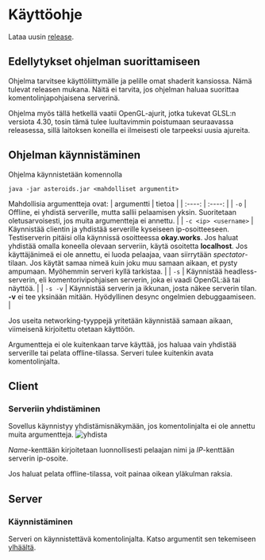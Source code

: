 # Käyttöohje
Lataa uusin [release](https://github.com/LazyKernel/ot-harjoitustyo/releases/latest).

## Edellytykset ohjelman suorittamiseen
Ohjelma tarvitsee käyttöliittymälle ja pelille omat shaderit kansiossa. Nämä tulevat releasen mukana. Näitä ei tarvita, jos ohjelman haluaa suorittaa komentolinjapohjaisena serverinä. 

Ohjelma myös tällä hetkellä vaatii OpenGL-ajurit, jotka tukevat GLSL:n versiota 4.30, tosin tämä tulee luultavimmin poistumaan seuraavassa releasessa, sillä laitoksen koneilla ei ilmeisesti ole tarpeeksi uusia ajureita. 

## Ohjelman käynnistäminen
Ohjelma käynnistetään komennolla
```
java -jar asteroids.jar <mahdolliset argumentit>
```

Mahdollisia argumentteja ovat:
| argumentti | tietoa |
| :----: | :----: |
| `-o` | Offline, ei yhdistä serverille, mutta sallii pelaamisen yksin. Suoritetaan oletusarvoisesti, jos muita argumentteja ei annettu. |
| `-c <ip> <username>` | Käynnistää clientin ja yhdistää serverille kyseiseen ip-osoitteeseen. Testiserverin pitäisi olla käynnissä osoitteessa __okay.works__. Jos haluat yhdistää omalla koneella olevaan serveriin, käytä osoitetta __localhost__. Jos käyttäjänimeä ei ole annettu, ei luoda pelaajaa, vaan siirrytään _spectator_-tilaan. Jos käytät samaa nimeä kuin joku muu samaan aikaan, et pysty ampumaan. Myöhemmin serveri kyllä tarkistaa. |
| `-s` | Käynnistää headless-serverin, eli komentorivipohjaisen serverin, joka ei vaadi OpenGL:ää tai näyttöä. |
| `-s -v` | Käynnistää serverin ja ikkunan, josta näkee serverin tilan. __-v__ ei tee yksinään mitään. Hyödyllinen desync ongelmien debuggaamiseen. |

Jos useita networking-tyyppejä yritetään käynnistää samaan aikaan, viimeisenä kirjoitettu otetaan käyttöön.

Argumentteja ei ole kuitenkaan tarve käyttää, jos haluaa vain yhdistää serverille tai pelata offline-tilassa. Serveri tulee kuitenkin avata komentolinjalta.

## Client
### Serveriin yhdistäminen
Sovellus käynnistyy yhdistämisnäkymään, jos komentolinjalta ei ole annettu muita argumentteja.
![yhdista](https://i.imgur.com/qwRdJy7.png)

_Name_-kenttään kirjoitetaan luonnollisesti pelaajan nimi ja _IP_-kenttään serverin ip-osoite.

Jos haluat pelata offline-tilassa, voit painaa oikean yläkulman raksia.

## Server
### Käynnistäminen
Serveri on käynnistettävä komentolinjalta. Katso argumentit sen tekemiseen [ylhäältä](https://github.com/LazyKernel/ot-harjoitustyo/tree/master/dokumentointi/kayttoohje.md#ohjelman-käynnistäminen).